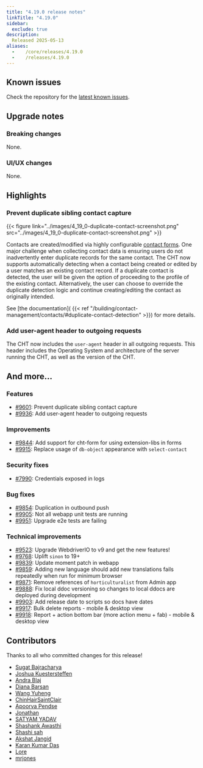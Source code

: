 ```yaml
---
title: "4.19.0 release notes"
linkTitle: "4.19.0"
sidebar:
  exclude: true
description: 
  Released 2025-05-13
aliases:
  -    /core/releases/4.19.0
  -    /releases/4.19.0
---
```


## Known issues

Check the repository for the [latest known issues](https://github.com/medic/cht-core/issues?q=is%3Aissue+label%3A%22Affects%3A+4.19.0%22).

## Upgrade notes

### Breaking changes

None.

### UI/UX changes

None.


## Highlights

### Prevent duplicate sibling contact capture

{{< figure link="../images/4_19_0-duplicate-contact-screenshot.png" src="../images/4_19_0-duplicate-contact-screenshot.png" >}}

Contacts are created/modified via highly configurable [contact forms](/building/forms/contact). One major challenge when collecting contact data is ensuring users do not inadvertently enter duplicate records for the same contact.
The CHT now supports automatically detecting when a contact being created or edited by a user matches an existing contact record. If a duplicate contact is detected, the user will be given the option of proceeding to the profile of the existing contact. Alternatively, the user can choose to override the duplicate detection logic and continue creating/editing the contact as originally intended.

See [the documentation]( {{< ref "/building/contact-management/contacts/#duplicate-contact-detection" >}}) for more details.

### Add user-agent header to outgoing requests

The CHT now includes the `user-agent` header in all outgoing requests. This header includes the Operating System and architecture of the server running the CHT, as well as the version of the CHT.

## And more...

### Features

- [#9601](https://github.com/medic/cht-core/issues/9601): Prevent duplicate sibling contact capture
- [#9936](https://github.com/medic/cht-core/issues/9936): Add user-agent header to outgoing requests

### Improvements

- [#9844](https://github.com/medic/cht-core/issues/9844): Add support for cht-form for using extension-libs in forms
- [#9915](https://github.com/medic/cht-core/issues/9915): Replace usage of `db-object` appearance with `select-contact`

### Security fixes

- [#7990](https://github.com/medic/cht-core/issues/7990): Credentials exposed in logs

### Bug fixes

- [#9854](https://github.com/medic/cht-core/issues/9854): Duplication in outbound push
- [#9905](https://github.com/medic/cht-core/issues/9905): Not all webapp unit tests are running
- [#9951](https://github.com/medic/cht-core/issues/9951): Upgrade e2e tests are failing

### Technical improvements

- [#9523](https://github.com/medic/cht-core/issues/9523): Upgrade WebdriverIO to v9 and get the new features!
- [#9768](https://github.com/medic/cht-core/issues/9768): Uplift `sinon` to 19+
- [#9839](https://github.com/medic/cht-core/issues/9839): Update moment patch in webapp
- [#9859](https://github.com/medic/cht-core/issues/9859): Adding new language should add new translations fails repeatedly when run for minimum browser
- [#9871](https://github.com/medic/cht-core/issues/9871): Remove references of `horticulturalist` from Admin app
- [#9888](https://github.com/medic/cht-core/issues/9888): Fix local ddoc versioning so changes to local ddocs are deployed during development
- [#9903](https://github.com/medic/cht-core/issues/9903): Add release date to scripts so docs have dates
- [#9917](https://github.com/medic/cht-core/issues/9917): Bulk delete reports - mobile & desktop view
- [#9918](https://github.com/medic/cht-core/issues/9918): Report + action bottom bar (more action menu + fab) - mobile & desktop view



## Contributors

Thanks to all who committed changes for this release!

- [Sugat Bajracharya](https://github.com/sugat009)
- [Joshua Kuestersteffen](https://github.com/jkuester)
- [Andra Blaj](https://github.com/andrablaj)
- [Diana Barsan](https://github.com/dianabarsan)
- [Wang Yuheng](https://github.com/hhxk233)
- [ChinHairSaintClair](https://github.com/ChinHairSaintClair)
- [Apoorva Pendse](https://github.com/apoorvapendse)
- [Jonathan](https://github.com/jonathanbataire)
- [SATYAM YADAV](https://github.com/Satyamyaduvanshi)
- [Shashank Awasthi](https://github.com/Shashank1618)
- [Shashi sah](https://github.com/shashi-sah2003)
- [Akshat Jangid](https://github.com/akshat16j)
- [Karan Kumar Das](https://github.com/karankoder)
- [Lore](https://github.com/lorerod)
- [mrjones](https://github.com/mrjones-plip)
